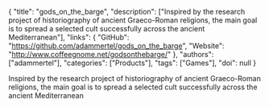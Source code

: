 {
  "title": "gods_on_the_barge",
  "description": ["Inspired by the research project of historiography of ancient Graeco-Roman religions, the main goal is to spread a selected cult successfully across the ancient Mediterranean"],
  "links": {
    "GitHub": "https://github.com/adammertel/gods_on_the_barge",
    "Website": "http://www.coffeegnome.net/godsonthebarge/"
  },
  "authors": ["adammertel"],
  "categories": ["Products"],
  "tags": ["Games"],
  "doi": null
}

<!-- Generated by csv2md.R – do not edit by hand -->

Inspired by the research project of historiography of ancient Graeco-Roman religions, the main goal is to spread a selected cult successfully across the ancient Mediterranean
